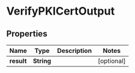 

# VerifyPKICertOutput

## Properties

Name | Type | Description | Notes
------------ | ------------- | ------------- | -------------
**result** | **String** |  |  [optional]




